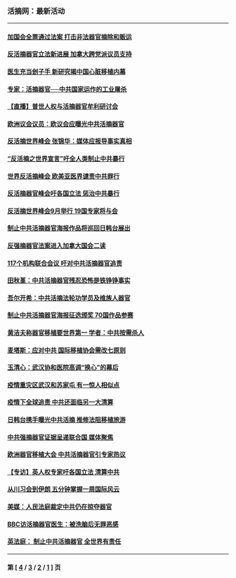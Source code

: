 ### 活摘网：最新活动
---
#### [加国会全票通过法案 打击非法器官摘除和贩运](../../pages/nf5883/n13884924.md?02220430) 
#### [反活摘器官立法新进展 加拿大跨党派议员支持](../../pages/nf5883/n13876061.md?02220430) 
#### [医生充当刽子手 新研究揭中国心脏移植内幕](../../pages/nf5883/n13772291.md?02220430) 
#### [专家：活摘器官──中共国家运作的工业屠杀](../../pages/nf5883/n13761178.md?02220430) 
#### [【直播】普世人权与活摘器官牟利研讨会](../../pages/nf5883/n13425146.md?02220430) 
#### [欧洲议会议员：欧议会应曝光中共活摘器官](../../pages/nf5883/n13336571.md?02220430) 
#### [反活摘世界峰会 张锦华：媒体应报导事实真相](../../pages/nf5883/n13278502.md?02220430) 
#### [“反活摘之世界宣言”吁全人类制止中共暴行](../../pages/nf5883/n13259730.md?02220430) 
#### [世界反活摘峰会 欧美亚医界谴责中共罪行](../../pages/nf5883/n13253550.md?02220430) 
#### [反活摘器官峰会吁各国立法 惩治中共暴行](../../pages/nf5883/n13245052.md?02220430) 
#### [反活摘世界峰会9月举行 19国专家将与会](../../pages/nf5883/n13201492.md?02220430) 
#### [制止中共活摘器官海报作品将巡回日韩台展出](../../pages/nf5883/n13177791.md?02220430) 
#### [反强摘器官法案进入加拿大国会二读](../../pages/nf5883/n13033450.md?02220430) 
#### [117个机构联合会议 吁对中共活摘器官追责](../../pages/nf5883/n12775087.md?02220430) 
#### [田秋堇：中共活摘器官残忍恐怖是铁铮铮事实](../../pages/nf5883/n12702148.md?02220430) 
#### [吾尔开希：中共活摘法轮功学员及维族人器官](../../pages/nf5883/n12693197.md?02220430) 
#### [制止中共活摘器官海报征选颁奖 70国作品参赛](../../pages/nf5883/n12692050.md?02220430) 
#### [黄洁夫称器官移植要世界第一 学者：中共按需杀人](../../pages/nf5883/n12572329.md?02220430) 
#### [麦塔斯：应对中共 国际移植协会需改七原则](../../pages/nf5883/n12514711.md?02220430) 
#### [玉清心：武汉协和医院高调“换心”的幕后](../../pages/nf5883/n12298730.md?02220430) 
#### [疫情重灾区武汉和苏家屯 有一惊人相似点](../../pages/nf5883/n12150824.md?02220430) 
#### [疫情下全球追责 中共还面临另一大清算](../../pages/nf5883/n12070397.md?02220430) 
#### [日韩台携手曝光中共活摘 推修法阻移植旅游](../../pages/nf5883/n11712046.md?02220430) 
#### [中共强摘器官证据呈递联合国 媒体聚焦](../../pages/nf5883/n11546426.md?02220430) 
#### [欧洲器官移植大会 中共活摘器官引专家热议](../../pages/nf5883/n11539095.md?02220430) 
#### [【专访】英人权专家吁各国立法 清算中共](../../pages/nf5883/n11367315.md?02220430) 
#### [从川习会到伊朗 五分钟掌握一周国际风云](../../pages/nf5883/n11338520.md?02220430) 
#### [美媒：人民法庭裁定中共仍在掠夺器官](../../pages/nf5883/n11334897.md?02220430) 
#### [BBC访活摘器官医生：被洗脑后无罪恶感](../../pages/nf5883/n11335935.md?02220430) 
#### [英法庭： 制止中共活摘器官 全世界有责任](../../pages/nf5883/n11330691.md?02220430) 

---
#### 第 [ [4](./4.md?02220430) / [3](./3.md?02220430) / [2](./2.md?02220430) / [1](./1.md?02220430) ] 页
